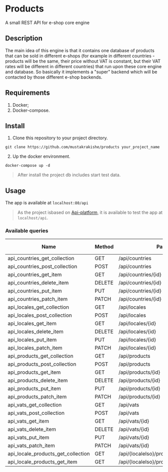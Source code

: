 # Products

A small REST API for e-shop core engine

## Description

The main idea of this engine is that it contains one database of products that can be sold in different e-shops (for example in different countries - products will be the same, their price without VAT is constant, but their VAT rates will be different in different countries) that run upon these core engine and database. So basically it implements a "super" backend which will be contacted by those different e-shop backends.

## Requirements

1. Docker;
2. Docker-compose.

## Install

1. Clone this repository to your project directory.
```shell
git clone https://github.com/mustakrakishe/products your_project_name
```

2. Up the docker environment.
```shell
docker-compose up -d
```
> After install the project db includes start test data.

## Usage

The app is available at `localhost:80/api`

> As the project isbased on [Api-platform](https://api-platform.com/), it is available to test the app at ```localhost/api```.

### Available queries

|Name                                 |Method   |Path                                     |Request body             |Responsebody
|-------------------------------------|---------|-----------------------------------------|-------------------------|------------
|api_countries_get_collection         |GET      |/api/countries                           |
|api_countries_post_collection        |POST     |/api/countries                           |
|api_countries_get_item               |GET      |/api/countries/{id}                      |
|api_countries_delete_item            |DELETE   |/api/countries/{id}                      |
|api_countries_put_item               |PUT      |/api/countries/{id}                      |
|api_countries_patch_item             |PATCH    |/api/countries/{id}                      |
|api_locales_get_collection           |GET      |/api/locales                             |
|api_locales_post_collection          |POST     |/api/locales                             |
|api_locales_get_item                 |GET      |/api/locales/{id}                        |
|api_locales_delete_item              |DELETE   |/api/locales/{id}                        |
|api_locales_put_item                 |PUT      |/api/locales/{id}                        |
|api_locales_patch_item               |PATCH    |/api/locales/{id}                        |
|api_products_get_collection          |GET      |/api/products                            |
|api_products_post_collection         |POST     |/api/products                            |
|api_products_get_item                |GET      |/api/products/{id}                       |
|api_products_delete_item             |DELETE   |/api/products/{id}                       |
|api_products_put_item                |PUT      |/api/products/{id}                       |
|api_products_patch_item              |PATCH    |/api/products/{id}                       |
|api_vats_get_collection              |GET      |/api/vats                                |
|api_vats_post_collection             |POST     |/api/vats                                |
|api_vats_get_item                    |GET      |/api/vats/{id}                           |
|api_vats_delete_item                 |DELETE   |/api/vats/{id}                           |
|api_vats_put_item                    |PUT      |/api/vats/{id}                           |
|api_vats_patch_item                  |PATCH    |/api/vats/{id}                           |
|api_locale_products_get_collection   |GET      |/api/{localeIso}/products                |
|api_locale_products_get_item         |GET      |/api/{localeIso}/products/{productId}    |